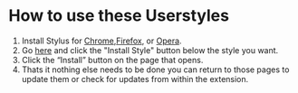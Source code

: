 # How to use these Userstyles
1. Install Stylus for [Chrome](https://chrome.google.com/webstore/detail/stylus/clngdbkpkpeebahjckkjfobafhncgmne),[Firefox](https://addons.mozilla.org/firefox/addon/styl-us/), or [Opera](https://addons.opera.com/en/extensions/details/stylus/). 
2. Go [here](https://sites.google.com/view/codys-nintendo-room/userstyles#h.p_O-Zcmyjpvt0U) and click the "Install Style" button below the style you want.
3. Click the “Install” button on the page that opens.
4. Thats it nothing else needs to be done you can return to those pages to update them or check for updates from within the extension.
